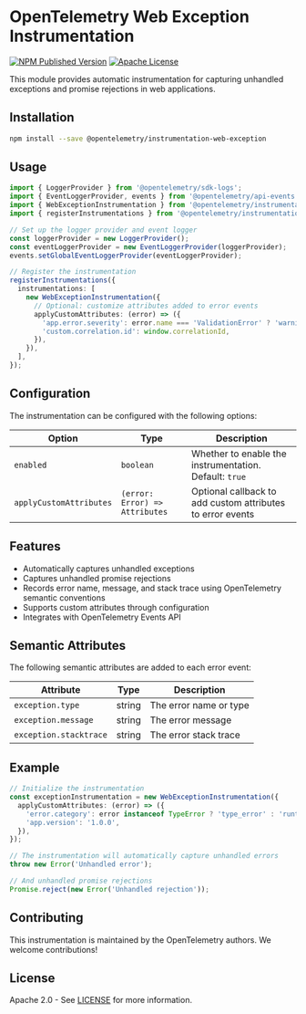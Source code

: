 # OpenTelemetry Web Exception Instrumentation

[![NPM Published Version][npm-img]][npm-url]
[![Apache License][license-image]][license-image-url]

This module provides automatic instrumentation for capturing unhandled exceptions and promise rejections in web applications.

## Installation

```bash
npm install --save @opentelemetry/instrumentation-web-exception
```

## Usage

```typescript
import { LoggerProvider } from '@opentelemetry/sdk-logs';
import { EventLoggerProvider, events } from '@opentelemetry/api-events';
import { WebExceptionInstrumentation } from '@opentelemetry/instrumentation-web-exception';
import { registerInstrumentations } from '@opentelemetry/instrumentation';

// Set up the logger provider and event logger
const loggerProvider = new LoggerProvider();
const eventLoggerProvider = new EventLoggerProvider(loggerProvider);
events.setGlobalEventLoggerProvider(eventLoggerProvider);

// Register the instrumentation
registerInstrumentations({
  instrumentations: [
    new WebExceptionInstrumentation({
      // Optional: customize attributes added to error events
      applyCustomAttributes: (error) => ({
        'app.error.severity': error.name === 'ValidationError' ? 'warning' : 'error',
        'custom.correlation.id': window.correlationId,
      }),
    }),
  ],
});
```

## Configuration

The instrumentation can be configured with the following options:

| Option | Type | Description |
| ------- | ---- | ----------- |
| `enabled` | `boolean` | Whether to enable the instrumentation. Default: `true` |
| `applyCustomAttributes` | `(error: Error) => Attributes` | Optional callback to add custom attributes to error events |

## Features

- Automatically captures unhandled exceptions
- Captures unhandled promise rejections
- Records error name, message, and stack trace using OpenTelemetry semantic conventions
- Supports custom attributes through configuration
- Integrates with OpenTelemetry Events API

## Semantic Attributes

The following semantic attributes are added to each error event:

| Attribute | Type | Description |
| --------- | ---- | ----------- |
| `exception.type` | string | The error name or type |
| `exception.message` | string | The error message |
| `exception.stacktrace` | string | The error stack trace |

## Example

```typescript
// Initialize the instrumentation
const exceptionInstrumentation = new WebExceptionInstrumentation({
  applyCustomAttributes: (error) => ({
    'error.category': error instanceof TypeError ? 'type_error' : 'runtime_error',
    'app.version': '1.0.0',
  }),
});

// The instrumentation will automatically capture unhandled errors
throw new Error('Unhandled error');

// And unhandled promise rejections
Promise.reject(new Error('Unhandled rejection'));
```

## Contributing

This instrumentation is maintained by the OpenTelemetry authors. We welcome contributions!

## License

Apache 2.0 - See [LICENSE][license-url] for more information.

[npm-url]: https://www.npmjs.com/package/@opentelemetry/instrumentation-web-exception
[npm-img]: https://badge.fury.io/js/%40opentelemetry%2Finstrumentation-web-exception.svg
[license-url]: https://github.com/open-telemetry/opentelemetry-js-contrib/blob/main/LICENSE
[license-image]: https://img.shields.io/badge/license-Apache_2.0-green.svg
[license-image-url]: https://img.shields.io/badge/license-Apache_2.0-green.svg
